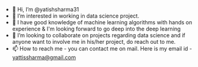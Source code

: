 - 👋 Hi, I’m @yatishsharma31
- 👀 I’m interested in working in data science project.
- 🌱 I have good knowledge of machine learning algorithms with hands on experience & I'm looking forward to go deep into the deep learning
- 💞️ I’m looking to collaborate on projects regarding data science and if anyone want to involve me in his/her project, do reach out to me.
- 📫 How to reach me - you can contact me on mail. Here is my email id - yattissharma@gmail.com

<!---
yatishsharma31/yatishsharma31 is a ✨ special ✨ repository because its `README.md` (this file) appears on your GitHub profile.
You can click the Preview link to take a look at your changes.
--->
